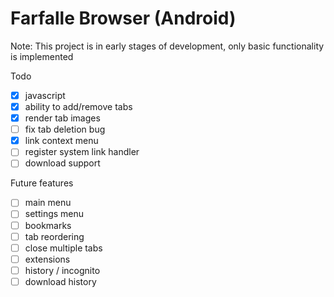 # Farfalle Browser (Android)
Note: This project is in early stages of development, only basic functionality is implemented 

Todo
- [x] javascript
- [x] ability to add/remove tabs
- [x] render tab images
- [ ] fix tab deletion bug
- [x] link context menu
- [ ] register system link handler
- [ ] download support

Future features
- [ ] main menu
- [ ] settings menu
- [ ] bookmarks
- [ ] tab reordering
- [ ] close multiple tabs
- [ ] extensions
- [ ] history / incognito
- [ ] download history
